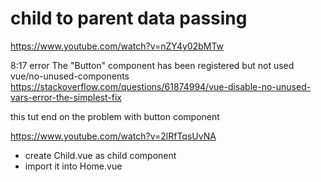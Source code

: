 # child to parent data passing
https://www.youtube.com/watch?v=nZY4y02bMTw


 8:17  error  The "Button" component has been registered but not used  vue/no-unused-components
https://stackoverflow.com/questions/61874994/vue-disable-no-unused-vars-error-the-simplest-fix


this tut end on the problem with button component

https://www.youtube.com/watch?v=2lRfTqsUvNA
- create Child.vue as child component
- import it into Home.vue